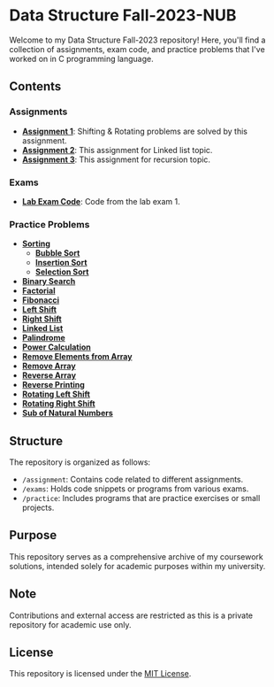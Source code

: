# Data Structure Fall-2023-NUB


Welcome to my Data Structure Fall-2023 repository! Here, you'll find a collection of assignments, exam code, and practice problems that I've worked on in C programming language.

## Contents

### Assignments

- **[Assignment 1](assignment/assignment1)**: Shifting & Rotating problems are solved by this assignment.
- **[Assignment 2](assignment/assignment2)**: This assignment for Linked list topic.
- **[Assignment 3](assignment/assignment3)**: This assignment for recursion topic.

### Exams

- **[Lab Exam Code](exams/lab_exam1)**: Code from the lab exam 1.

### Practice Problems

- **[Sorting](practice/sorting)**
  - **[Bubble Sort](practice/sorting/bubble_sort.c)**
  - **[Insertion Sort](practice/sorting/insertion_sort.c)**
  - **[Selection Sort](practice/sorting/selection_sort.c)**
- **[Binary Search](practice/binary_search.c)**
- **[Factorial](practice/factorial.c)**
- **[Fibonacci](practice/fibonacci.c)**
- **[Left Shift](practice/left_shifting.c)**
- **[Right Shift](practice/right_shifting.c)**
- **[Linked List](practice/linked_list.c)**
- **[Palindrome](practice/palindrome.c)**
- **[Power Calculation](practice/power_calculation.c)**
- **[Remove Elements from Array](practice/remove_all_array_elements.c)**
- **[Remove Array](practice/remove_array.c)**
- **[Reverse Array](practice/reverse_array.c.c)**
- **[Reverse Printing](practice/reverse_printing.c.c)**
- **[Rotating Left Shift](practice/rotating_left_shifting.c.c)**
- **[Rotating Right Shift](practice/rotating_right_shifting.c.c)**
- **[Sub of Natural Numbers](practice/sum_of_natural_numbers.c.c)**

## Structure

The repository is organized as follows:

- `/assignment`: Contains code related to different assignments.
- `/exams`: Holds code snippets or programs from various exams.
- `/practice`: Includes programs that are practice exercises or small projects.


## Purpose
This repository serves as a comprehensive archive of my coursework solutions, intended solely for academic purposes within my university.

## Note
Contributions and external access are restricted as this is a private repository for academic use only.

## License

This repository is licensed under the [MIT License](LICENSE).
